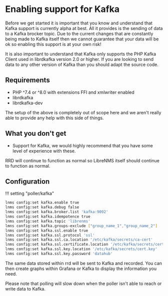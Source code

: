 # Enabling support for Kafka

Before we get started it is important that you know and understand
that Kafka support is currently alpha at best. All it provides is
the sending of data to a Kafka brocker topic. Due to the current changes
that are constantly being made to Kafka itself then we cannot
guarantee that your data will be ok so enabling this support is at
your own risk!

It is also important to understand that Kafka only supports the
PHP Kafka Client used in librdkafka version 2.0 or higher. If you are
looking to send data to any other version of Kafka than you should adapt the source code.

## Requirements

- PHP ^7.4 or ^8.0 with extensions FFI and xmlwriter enabled
- librdkafka
- librdkafka-dev

The setup of the above is completely out of scope here and we aren't
really able to provide any help with this side of things.

## What you don't get

- Support for Kafka, we would highly recommend that you
  have some level of experience with these.

RRD will continue to function as normal so LibreNMS itself should
continue to function as normal.

## Configuration

!!! setting "poller/kafka"
```bash
lnms config:set kafka.enable true
lnms config:set kafka.debug false
lnms config:set kafka.broker.list 'kafka:9092'
lnms config:set kafka.idempotence true
lnms config:set kafka.topic 'librenms'
lmns config:set kafka.groups-exclude ["group_name_1","group_name_2"]
lnms config:set kafka.ssl.enable true
lnms config:set kafka.ssl.protocol 'ssl'
lnms config:set kafka.ssl.ca.location '/etc/kafka/secrets/ca-cert'
lnms config:set kafka.ssl.certificate.location '/etc/kafka/secrets/cert.pem'
lnms config:set kafka.ssl.key.location '/etc/kafka/secrets/cert.key'
lnms config:set kafka.ssl.key.password 'datahub'
```

The same data stored within rrd will be sent to Kafka and
recorded. You can then create graphs within Grafana or Kafka to display the
information you need.

Please note that polling will slow down when the poller isn't able to reach or write data to Kafka.
